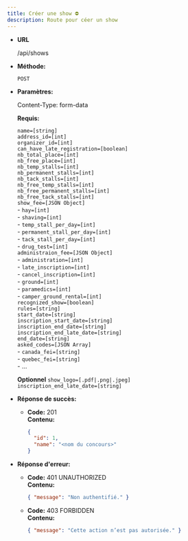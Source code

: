 ```yaml
---
title: Créer une show ⛔
description: Route pour céer un show
---
```


* **URL**

  /api/shows

* **Méthode:**
  
  `POST`

* **Paramètres:**

  Content-Type: form-data

  **Requis:**
 
    `name=[string]`<br>
    `address_id=[int]`<br>
    `organizer_id=[int]`<br>
    `can_have_late_registration=[boolean]`<br>
    `nb_total_place=[int]`<br>
    `nb_free_place=[int]`<br>
    `nb_temp_stalls=[int]`<br>
    `nb_permanent_stalls=[int]`<br>
    `nb_tack_stalls=[int]`<br>
    `nb_free_temp_stalls=[int]`<br>
    `nb_free_permanent_stalls=[int]`<br>
    `nb_free_tack_stalls=[int]`<br>
    `show_fee=[JSON Object]`<br>
      - `hay=[int]`<br>
      - `shaving=[int]`<br>
      - `temp_stall_per_day=[int]`<br>
      - `permanent_stall_per_day=[int]`<br>
      - `tack_stall_per_day=[int]`<br>
      - `drug_test=[int]`<br>
    `administraion_fee=[JSON Object]`<br>
      - `administration=[int]`<br>
      - `late_inscription=[int]`<br>
      - `cancel_inscription=[int]`<br>
      - `ground=[int]`<br>
      - `paramedics=[int]`<br>
      - `camper_ground_rental=[int]`<br>
    `recognized_show=[boolean]`<br>
    `rules=[string]`<br>
    `start_date=[string]`<br>
    `inscription_start_date=[string]`<br>
    `inscription_end_date=[string]`<br>
    `inscription_end_late_date=[string]`<br>
    `end_date=[string]`<br>
    `asked_codes=[JSON Array]`<br>
      - `canada_fei=[string]`<br>
      - `quebec_fei=[string]`<br>
      - ...<br>

  **Optionnel**
    `show_logo=[.pdf|.png|.jpeg]`<br>
    `inscription_end_late_date=[string]`<br>
   
* **Réponse de succès:**
  
  * **Code:** 201 <br />
    **Contenu:** 
    ```json
    {
      "id": 1,
      "name": "<nom du concours>"
    }
    ```

* **Réponse d'erreur:**

  * **Code:** 401 UNAUTHORIZED <br />
      **Contenu:** 
      ```json
      { "message": "Non authentifié." }
      ```

  * **Code:** 403 FORBIDDEN <br />
    **Contenu:** 
    ```json
    { "message": "Cette action n’est pas autorisée." }
    ```
